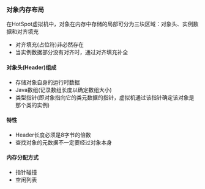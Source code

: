 ### 对象内存布局

在HotSpot虚拟机中，对象在内存中存储的局部可分为三块区域：对象头、实例数据和对齐填充

* 对齐填充\(占位符\)非必然存在
* 当实例数据部分没有对齐时，通过对齐填充补全

#### 对象头\(Header\)组成

* 存储对象自身的运行时数据
* Java数组\(记录数组长度以确定数组大小\)
* 类型指针\(即对象指向它的类元数据的指针，虚拟机通过该指针确定该对象是那个类的实例\)

#### 特性

* Header长度必须是8字节的倍数
* 查找对象的元数据不一定要经过对象本身

#### 内存分配方式

* 指针碰撞
* 空闲列表



